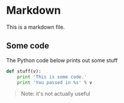 # Markdown

This is a markdown file.

## Some code

The Python code below prints out some stuff

```python
def stuff(v):
    print 'This is some code.'
    print 'You passed in %s' % v
```

> Note: it's not actually useful
